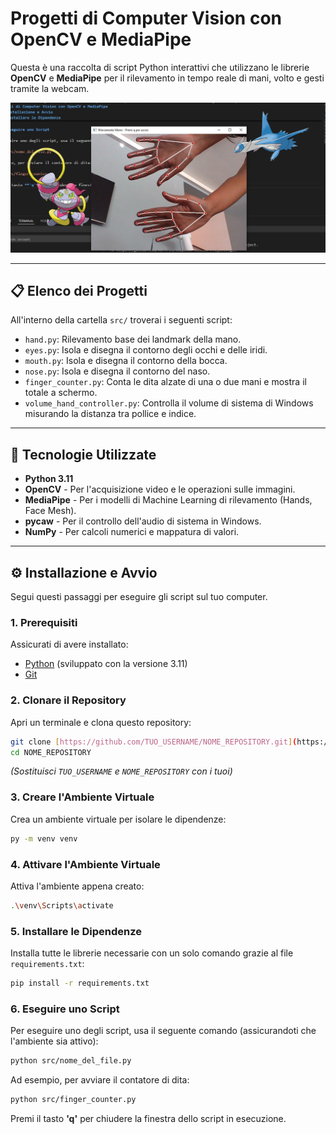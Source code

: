 # Progetti di Computer Vision con OpenCV e MediaPipe

Questa è una raccolta di script Python interattivi che utilizzano le librerie **OpenCV** e **MediaPipe** per il rilevamento in tempo reale di mani, volto e gesti tramite la webcam.

![Esempio di Rilevamento Mano](assets/Hand_output.png)

---

## 📋 Elenco dei Progetti

All'interno della cartella `src/` troverai i seguenti script:

* `hand.py`: Rilevamento base dei landmark della mano.
* `eyes.py`: Isola e disegna il contorno degli occhi e delle iridi.
* `mouth.py`: Isola e disegna il contorno della bocca.
* `nose.py`: Isola e disegna il contorno del naso.
* `finger_counter.py`: Conta le dita alzate di una o due mani e mostra il totale a schermo.
* `volume_hand_controller.py`: Controlla il volume di sistema di Windows misurando la distanza tra pollice e indice.

---

## 🚀 Tecnologie Utilizzate

* **Python 3.11**
* **OpenCV** - Per l'acquisizione video e le operazioni sulle immagini.
* **MediaPipe** - Per i modelli di Machine Learning di rilevamento (Hands, Face Mesh).
* **pycaw** - Per il controllo dell'audio di sistema in Windows.
* **NumPy** - Per calcoli numerici e mappatura di valori.

---

## ⚙️ Installazione e Avvio

Segui questi passaggi per eseguire gli script sul tuo computer.

### 1. Prerequisiti

Assicurati di avere installato:
* [Python](https://www.python.org/) (sviluppato con la versione 3.11)
* [Git](https://git-scm.com/)

### 2. Clonare il Repository

Apri un terminale e clona questo repository:
```bash
git clone [https://github.com/TUO_USERNAME/NOME_REPOSITORY.git](https://github.com/TUO_USERNAME/NOME_REPOSITORY.git)
cd NOME_REPOSITORY
```
*(Sostituisci `TUO_USERNAME` e `NOME_REPOSITORY` con i tuoi)*

### 3. Creare l'Ambiente Virtuale

Crea un ambiente virtuale per isolare le dipendenze:
```bash
py -m venv venv
```

### 4. Attivare l'Ambiente Virtuale

Attiva l'ambiente appena creato:
```bash
.\venv\Scripts\activate
```

### 5. Installare le Dipendenze

Installa tutte le librerie necessarie con un solo comando grazie al file `requirements.txt`:
```bash
pip install -r requirements.txt
```

### 6. Eseguire uno Script

Per eseguire uno degli script, usa il seguente comando (assicurandoti che l'ambiente sia attivo):
```bash
python src/nome_del_file.py
```
Ad esempio, per avviare il contatore di dita:
```bash
python src/finger_counter.py
```
Premi il tasto **'q'** per chiudere la finestra dello script in esecuzione.